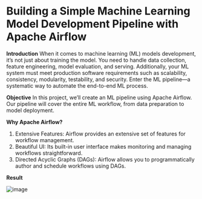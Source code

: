 # Building a Simple Machine Learning Model Development Pipeline with Apache Airflow

**Introduction**
When it comes to machine learning (ML) models development, it’s not just about training the model. You need to handle data collection, feature engineering, model evaluation, and serving. Additionally, your ML system must meet production software requirements such as scalability, consistency, modularity, testability, and security. Enter the ML pipeline—a systematic way to automate the end-to-end ML process.


**Objective** 
In this project, we’ll create an ML pipeline using Apache Airflow. Our pipeline will cover the entire ML workflow, from data preparation to model deployment.


**Why Apache Airflow?**
1. Extensive Features: Airflow provides an extensive set of features for workflow management.
2. Beautiful UI: Its built-in user interface makes monitoring and managing workflows straightforward.
3. Directed Acyclic Graphs (DAGs): Airflow allows you to programmatically author and schedule workflows using DAGs.


**Result**

![image](https://github.com/iqbal1201/ApacheAirflow_ML_Pipeline/assets/70199329/ca045e7c-4c80-4028-bb6b-602ac2841565)

